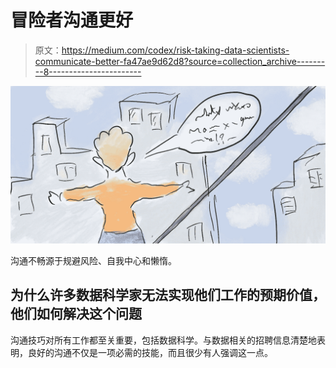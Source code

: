 # 冒险者沟通更好

> 原文：<https://medium.com/codex/risk-taking-data-scientists-communicate-better-fa47ae9d62d8?source=collection_archive---------8----------------------->

![](img/820daffd9f4614dd7c96695c01f69f66.png)

沟通不畅源于规避风险、自我中心和懒惰。

## 为什么许多数据科学家**无法实现他们工作的预期价值，他们如何解决这个问题**

沟通技巧对所有工作都至关重要，包括数据科学。与数据相关的招聘信息清楚地表明，良好的沟通不仅是一项必需的技能，而且很少有人强调这一点。